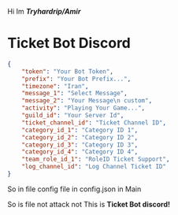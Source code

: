 Hi Im ***Tryhardrip/Amir***
# Ticket Bot Discord
```json
{
    "token": "Your Bot Token",
    "prefix": "Your Bot Prefix...",
    "timezone": "Iran",
    "message_1": "Select Message",
    "message_2": "Your Message\n custom",
    "activity": "Playing Your Game...",
    "guild_id": "Your Server Id",
    "ticket_channel_id": "Ticket Channel ID",
    "category_id_1": "Category ID 1",
    "category_id_2": "Category ID 2",
    "category_id_3": "Category ID 3",
    "category_id_4": "Category ID 4",
    "team_role_id_1": "RoleID Ticket Support",
    "log_channel_id": "Log Channel Ticket ID"
}
```
So in file config file in config.json in Main

So is file not attack not This is **Ticket Bot discord!**
